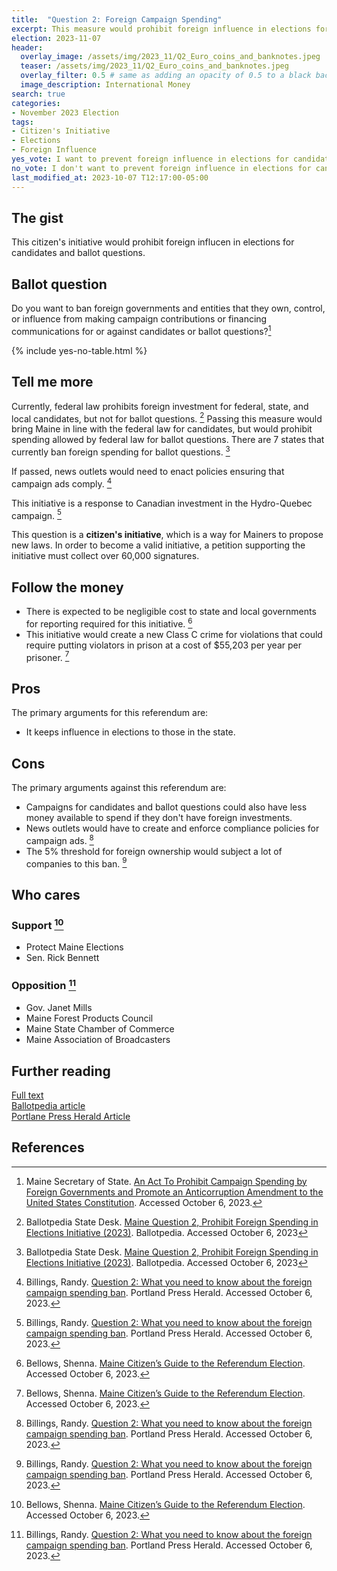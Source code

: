 ```yaml
---
title:  "Question 2: Foreign Campaign Spending"
excerpt: This measure would prohibit foreign influence in elections for candidates and ballot questions.
election: 2023-11-07
header:
  overlay_image: /assets/img/2023_11/Q2_Euro_coins_and_banknotes.jpeg
  teaser: /assets/img/2023_11/Q2_Euro_coins_and_banknotes.jpeg
  overlay_filter: 0.5 # same as adding an opacity of 0.5 to a black background
  image_description: International Money
search: true
categories:
- November 2023 Election
tags:
- Citizen's Initiative
- Elections
- Foreign Influence
yes_vote: I want to prevent foreign influence in elections for candidates and ballot questions.
no_vote: I don't want to prevent foreign influence in elections for candidates and ballot questions.
last_modified_at: 2023-10-07 T12:17:00-05:00
---
```

## The gist
This citizen's initiative would prohibit foreign influcen in elections for candidates and ballot questions.

## Ballot question
Do you want to ban foreign governments and entities that they own, control, or influence from making campaign contributions or financing communications for or against candidates or ballot questions?[^1]

{% include yes-no-table.html %}


## Tell me more
Currently, federal law prohibits foreign investment for federal, state, and local candidates, but not for ballot questions. [^3] Passing this measure would bring Maine in line with the federal law for candidates, but would prohibit spending allowed by federal law for ballot questions. There are 7 states that currently ban foreign spending for ballot questions. [^3]

If passed, news outlets would need to enact policies ensuring that campaign ads comply. [^4]

This initiative is a response to Canadian investment in the Hydro-Quebec campaign. [^4]

This question is a **citizen's initiative**, which is a way for Mainers to propose new laws. In order to become a valid initiative, a petition supporting the initiative must collect over 60,000 signatures.

## Follow the money
* There is expected to be negligible cost to state and local governments for reporting required for this initiative. [^2]
* This initiative would create a new Class C crime for violations that could require putting violators in prison at a cost of $55,203 per year per prisoner. [^2]

## Pros
The primary arguments for this referendum are:
* It keeps influence in elections to those in the state.

## Cons
The primary arguments against this referendum are:
* Campaigns for candidates and ballot questions could also have less money available to spend if they don't have foreign investments.
* News outlets would have to create and enforce compliance policies for campaign ads. [^4]
* The 5% threshold for foreign ownership would subject a lot of companies to this ban. [^4]

## Who cares
### Support [^2]
* Protect Maine Elections
* Sen. Rick Bennett

### Opposition [^4]
* Gov. Janet Mills
* Maine Forest Products Council
* Maine State Chamber of Commerce
* Maine Association of Broadcasters

## Further reading
[Full text](https://www.maine.gov/sos/cec/elec/citizens/Prohibit%20Campaign%20Spending%20by%20Foreign.pdf)<br>
[Ballotpedia article](https://ballotpedia.org/Maine_Question_2,_Prohibit_Foreign_Spending_in_Elections_Initiative_(2023))<br>
[Portlane Press Herald Article](https://www.pressherald.com/2023/10/03/question-2-what-you-need-to-know-about-the-foreign-campaign-spending-ban/)

## References
[^1]: Maine Secretary of State. [An Act To Prohibit Campaign Spending by Foreign Governments and Promote an Anticorruption Amendment to the United States Constitution](https://www.maine.gov/sos/cec/elec/citizens/Prohibit%20Campaign%20Spending%20by%20Foreign.pdf). Accessed October 6, 2023.
[^2]: Bellows, Shenna. [Maine Citizen’s Guide to the Referendum Election](https://www.maine.gov/sos/cec/elec/upcoming/pdf/citizensguide23.pdf). Accessed October 6, 2023.
[^3]: Ballotpedia State Desk. [Maine Question 2, Prohibit Foreign Spending in Elections Initiative (2023)](https://ballotpedia.org/Maine_Question_2,_Prohibit_Foreign_Spending_in_Elections_Initiative_(2023)). Ballotpedia. Accessed October 6, 2023
[^4]: Billings, Randy. [Question 2: What you need to know about the foreign campaign spending ban](https://www.pressherald.com/2023/10/03/question-2-what-you-need-to-know-about-the-foreign-campaign-spending-ban/). Portland Press Herald. Accessed October 6, 2023.
